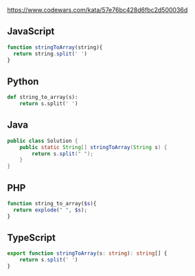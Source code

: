 https://www.codewars.com/kata/57e76bc428d6fbc2d500036d

## JavaScript
```js
function stringToArray(string){
  return string.split(' ')
}
```

## Python
```python
def string_to_array(s):
    return s.split(' ')
```

## Java
```java
public class Solution {
    public static String[] stringToArray(String s) {
        return s.split(" ");
    }
}
```

## PHP
```php
function string_to_array($s){
  return explode(" ", $s);
}
```

## TypeScript
```ts
export function stringToArray(s: string): string[] {
	return s.split(' ')
}
```